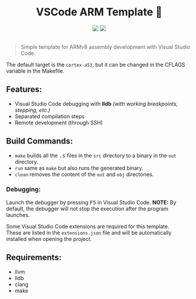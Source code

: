 <h1 align="center">VSCode ARM Template 🤖</h1>

<div align="center">
  <img src="https://badgen.net/badge/arch/ARMv8/pink"/>
  <img src="https://badgen.net/badge/platform/Linux/orange"/>
  <br>
  <br>
</div>
 
> Simple template for ARMv8 assembly development with Visual Studio Code.

The default target is the `cortex-a53`, but it can be changed in the CFLAGS variable in the Makefile.

## Features:

- Visual Studio Code debugging with <b>lldb</b> _(with working breakpoints, stepping, etc.)_
- Separated compilation steps
- Remote development (through SSH)

## Build Commands:

- `make` builds all the <kbd>.s</kbd> files in the `src` directory to a binary in the `out` directory.
- `run` same as `make` but also runs the generated binary.
- `clean` removes the content of the `out` and `obj` directories.

### Debugging:

Launch the debugger by pressing <kbd>F5</kbd> in Visual Studio Code.
<b>NOTE:</b> By default, the debugger will not stop the execution after the program launches.

Some Visual Studio Code extensions are required for this template.<br>
These are listed in the `extensions.json` file and will be automatically installed when opening the project.

## Requirements:

- llvm
- lldb
- clang
- make
